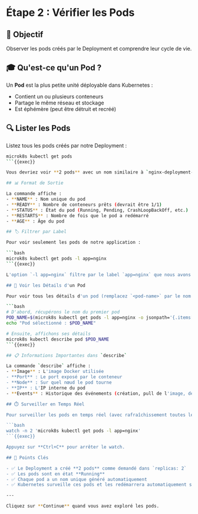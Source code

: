 # Étape 2 : Vérifier les Pods

## 📝 Objectif

Observer les pods créés par le Deployment et comprendre leur cycle de vie.

## 🎓 Qu'est-ce qu'un Pod ?

Un **Pod** est la plus petite unité déployable dans Kubernetes :
- Contient un ou plusieurs conteneurs
- Partage le même réseau et stockage
- Est éphémère (peut être détruit et recréé)

## 🔍 Lister les Pods

Listez tous les pods créés par notre Deployment :

```bash
microk8s kubectl get pods
```{{exec}}

Vous devriez voir **2 pods** avec un nom similaire à `nginx-deployment-xxxxxxxx-xxxxx`.

## 📊 Format de Sortie

La commande affiche :
- **NAME** : Nom unique du pod
- **READY** : Nombre de conteneurs prêts (devrait être 1/1)
- **STATUS** : État du pod (Running, Pending, CrashLoopBackOff, etc.)
- **RESTARTS** : Nombre de fois que le pod a redémarré
- **AGE** : Âge du pod

## 🏷️ Filtrer par Label

Pour voir seulement les pods de notre application :

```bash
microk8s kubectl get pods -l app=nginx
```{{exec}}

L'option `-l app=nginx` filtre par le label `app=nginx` que nous avons défini dans le Deployment.

## 🔎 Voir les Détails d'un Pod

Pour voir tous les détails d'un pod (remplacez `<pod-name>` par le nom d'un de vos pods) :

```bash
# D'abord, récupérons le nom du premier pod
POD_NAME=$(microk8s kubectl get pods -l app=nginx -o jsonpath='{.items[0].metadata.name}')
echo "Pod sélectionné : $POD_NAME"

# Ensuite, affichons ses détails
microk8s kubectl describe pod $POD_NAME
```{{exec}}

## 📋 Informations Importantes dans `describe`

La commande `describe` affiche :
- **Image** : L'image Docker utilisée
- **Port** : Le port exposé par le conteneur
- **Node** : Sur quel nœud le pod tourne
- **IP** : L'IP interne du pod
- **Events** : Historique des événements (création, pull de l'image, démarrage, etc.)

## ⏱️ Surveiller en Temps Réel

Pour surveiller les pods en temps réel (avec rafraîchissement toutes les 2 secondes) :

```bash
watch -n 2 'microk8s kubectl get pods -l app=nginx'
```{{exec}}

Appuyez sur **Ctrl+C** pour arrêter le watch.

## 🎯 Points Clés

- ✅ Le Deployment a créé **2 pods** comme demandé dans `replicas: 2`
- ✅ Les pods sont en état **Running**
- ✅ Chaque pod a un nom unique généré automatiquement
- ✅ Kubernetes surveille ces pods et les redémarrera automatiquement s'ils crashent

---

Cliquez sur **Continue** quand vous avez exploré les pods.
